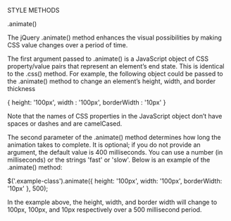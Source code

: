 STYLE METHODS

.animate()

The jQuery .animate() method enhances the visual possibilities by making CSS value changes over a period of time.

The first argument passed to .animate() is a JavaScript object of CSS property/value pairs that represent an element’s end state. This is identical to the .css() method. For example, the following object could be passed to the .animate() method to change an element’s height, width, and border thickness


{
  height: '100px',
  width : '100px',
  borderWidth : '10px'
}


Note that the names of CSS properties in the JavaScript object don’t have spaces or dashes and are camelCased.

The second parameter of the .animate() method determines how long the animation takes to complete. It is optional; if you do not provide an argument, the default value is 400 milliseconds. You can use a number (in milliseconds) or the strings 'fast' or 'slow'. Below is an example of the .animate() method:


$('.example-class').animate({
  height: '100px',
  width: '100px',
  borderWidth: '10px'
}, 500);


In the example above, the height, width, and border width will change to 100px, 100px, and 10px respectively over a 500 millisecond period.
